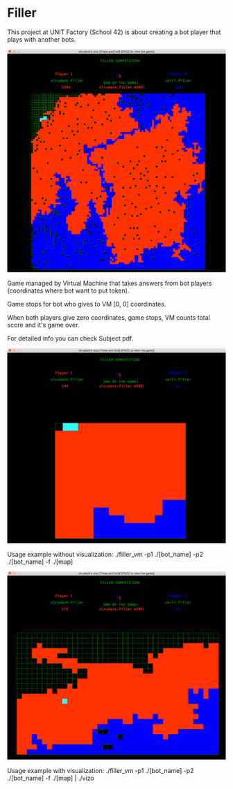 # Filler
This project at UNIT Factory (School 42) is about creating a bot player that plays with another bots.

![alt text](https://github.com/oleksiirude/Filler/blob/master/img/map02.png)

Game managed by Virtual Machine that takes answers from bot players (coordinates where bot want to put token).

Game stops for bot who gives to VM [0, 0] coordinates.

When both players give zero coordinates, game stops, VM counts total score and it's game over.

For detailed info you can check Subject pdf.

![alt text](https://github.com/oleksiirude/Filler/blob/master/img/map00.png)

Usage example without visualization: ./filler_vm -p1 ./[bot_name] -p2 ./[bot_name] -f ./[map]

![alt text](https://github.com/oleksiirude/Filler/blob/master/img/map01.png)

Usage example with visualization: ./filler_vm -p1 ./[bot_name] -p2 ./[bot_name] -f ./[map] | ./vizo

